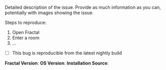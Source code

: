 Detailed description of the issue. Provide as much information as you can, potentially with images showing the issue.

Steps to reproduce:

1. Open Fractal
2. Enter a room
3. ...

* [ ] This bug is reproducible from the latest nightly build <!-- Check this box if the bug happens on Fractal's development version -->

**Fractal Version**: <!-- The version of Fractal you were using when the bug occurred. Check the "About Fractal" dialog for this information -->
**OS Version**: <!-- Operating system version, e.g. Fedora 31 -->
**Installation Source**: <!-- Where you installed Fractal from, e.g. Flathub, AUR, or distro repositories -->

<!-- If you have a crash report, use the "Attach A File" button in the issue editor to attach it, or paste it in a code block below. -->
<!-- To create a code block, you surround the code with two lines with three "`" characters like so:

```
code goes here
```

-->
